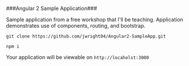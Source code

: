 ###Angular 2 Sample Application###

Sample application from a free workshop that I'll be teaching.  Application demonstrates use of components, routing, and bootstrap.

`git clone https://github.com/jwright04/Angular2-SampleApp.git`

`npm i`

Your application will be viewable on `http://locaholst:3000`
